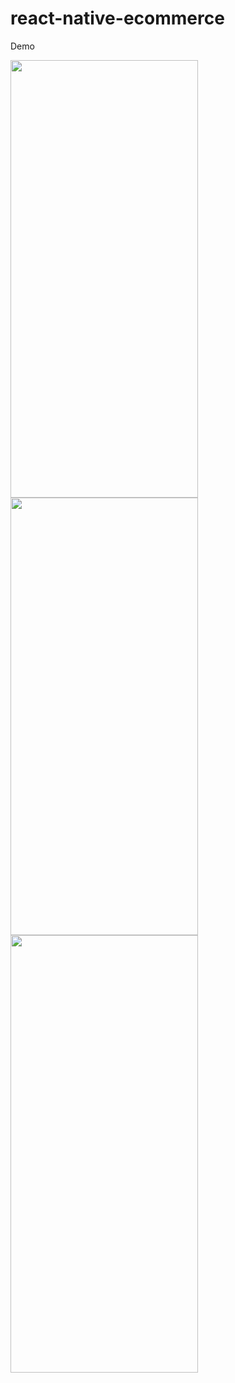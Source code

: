 # react-native-ecommerce
Demo

<img src="https://user-images.githubusercontent.com/49011578/151648020-c7f1ce89-154c-4388-a0bf-de3af80946e7.jpg"  width="300" height="700" />
<img src="https://user-images.githubusercontent.com/49011578/151648021-e2dcf70a-bc9e-4b41-a7b6-b94250c6074e.jpg"  width="300" height="700" />
<img src="https://user-images.githubusercontent.com/49011578/151648022-3506105b-95d3-4bef-a04e-893181339c57.jpg"  width="300" height="700" />
